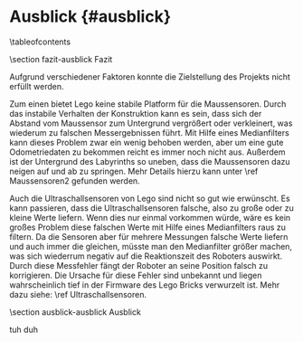 Ausblick {#ausblick}
===

\tableofcontents

\section fazit-ausblick Fazit

Aufgrund verschiedener Faktoren konnte die Zielstellung des Projekts 
nicht erfüllt werden.

Zum einen bietet Lego keine stabile Platform für die Maussensoren. 
Durch das instabile Verhalten der Konstruktion kann es sein, dass sich 
der Abstand vom Maussensor zum Untergrund vergrößert oder 
verkleinert, was wiederum zu falschen Messergebnissen führt. Mit Hilfe 
eines Medianfilters kann dieses Problem zwar ein wenig behoben werden, 
aber um eine gute Odometriedaten zu bekommen reicht es immer noch 
nicht aus. Außerdem ist der Untergrund des Labyrinths so uneben, dass 
die Maussensoren dazu neigen auf und ab zu springen. Mehr Details 
hierzu kann unter \ref Maussensoren2 gefunden werden.

Auch die Ultraschallsensoren von Lego sind nicht so gut wie erwünscht. Es kann 
passieren, dass die Ultraschallsensoren falsche, also zu große oder zu 
kleine Werte liefern. Wenn dies nur einmal vorkommen würde, wäre es 
kein großes Problem diese falschen Werte mit Hilfe eines Medianfilters 
raus zu filtern. Da die Sensoren aber für mehrere Messungen falsche 
Werte liefern und auch immer die gleichen, müsste man den Medianfilter 
größer machen, was sich wiederrum negativ auf die Reaktionszeit des 
Roboters auswirkt. Durch diese Messfehler fängt der Roboter an seine 
Position falsch zu korrigieren. Die Ursache für diese Fehler sind 
unbekannt und liegen wahrscheinlich tief in der Firmware des Lego 
Bricks verwurzelt ist. Mehr dazu siehe: \ref Ultraschallsensoren.

\section ausblick-ausblick Ausblick

tuh duh
